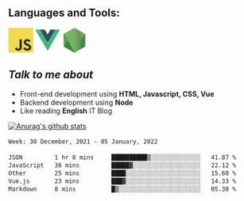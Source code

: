 ## **Languages and Tools:**      
<code><img height="50" src="https://raw.githubusercontent.com/github/explore/80688e429a7d4ef2fca1e82350fe8e3517d3494d/topics/javascript/javascript.png"></code>
<code><img height="50"  src="https://raw.githubusercontent.com/github/explore/80688e429a7d4ef2fca1e82350fe8e3517d3494d/topics/vue/vue.png"></code>
<code><img height="50"  src="https://raw.githubusercontent.com/github/explore/80688e429a7d4ef2fca1e82350fe8e3517d3494d/topics/nodejs/nodejs.png"></code>

## *Talk to me about*
- Front-end development using **HTML, Javascript, CSS, Vue**
- Backend development using **Node**
- Like reading **English** IT Blog    

[![Anurag's github stats](https://github-readme-stats.vercel.app/api?username=qdi5)](https://github.com/anuraghazra/github-readme-stats)    

<!--START_SECTION:waka-->
```text
Week: 30 December, 2021 - 05 January, 2022

JSON         1 hr 8 mins     ██████████▒░░░░░░░░░░░░░░   41.87 % 
JavaScript   36 mins         █████▓░░░░░░░░░░░░░░░░░░░   22.12 % 
Other        25 mins         ████░░░░░░░░░░░░░░░░░░░░░   15.60 % 
Vue.js       23 mins         ███▓░░░░░░░░░░░░░░░░░░░░░   14.33 % 
Markdown     8 mins          █▒░░░░░░░░░░░░░░░░░░░░░░░   05.38 % 
```
<!--END_SECTION:waka-->
